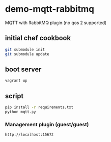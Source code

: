 # demo-mqtt-rabbitmq

MQTT with RabbitMQ plugin (no qos 2 supported)

## initial chef cookbook

```bash
git submodule init
git submodule update
```

## boot server

```bash
vagrant up
```

## script 

```bash
pip install -r requirements.txt
python mqtt.py
```

### Management plugin (guest/guest)

```
http://localhost:15672
```
